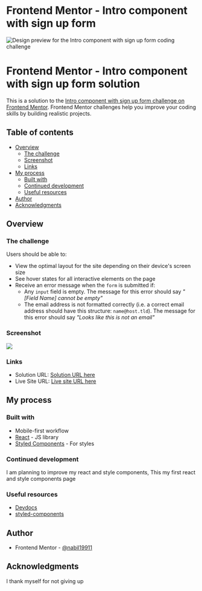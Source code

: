 # Frontend Mentor - Intro component with sign up form

![Design preview for the Intro component with sign up form coding challenge](..\assert\design\desktop-preview.jpg)

# Frontend Mentor - Intro component with sign up form solution

This is a solution to the [Intro component with sign up form challenge on Frontend Mentor](https://www.frontendmentor.io/challenges/intro-component-with-signup-form-5cf91bd49edda32581d28fd1). Frontend Mentor challenges help you improve your coding skills by building realistic projects.

## Table of contents

- [Overview](#overview)
  - [The challenge](#the-challenge)
  - [Screenshot](#screenshot)
  - [Links](#links)
- [My process](#my-process)
  - [Built with](#built-with)
  - [Continued development](#continued-development)
  - [Useful resources](#useful-resources)
- [Author](#author)
- [Acknowledgments](#acknowledgments)

## Overview

### The challenge

Users should be able to:

- View the optimal layout for the site depending on their device's screen size
- See hover states for all interactive elements on the page
- Receive an error message when the `form` is submitted if:
  - Any `input` field is empty. The message for this error should say _"[Field Name] cannot be empty"_
  - The email address is not formatted correctly (i.e. a correct email address should have this structure: `name@host.tld`). The message for this error should say _"Looks like this is not an email"_

### Screenshot

![](..\assert\solution\solution.png)

### Links

- Solution URL: [Solution URL here](https://github.com/Nabil19911/Frontend-Ment-Intro-component-with-sign-up-form)
- Live Site URL: [Live site URL here](https://your-live-site-url.com)

## My process

### Built with

- Mobile-first workflow
- [React](https://reactjs.org/) - JS library
- [Styled Components](https://styled-components.com/) - For styles

### Continued development

I am planning to improve my react and style components, This my first react and style components page

### Useful resources

- [Devdocs](https://www.devdocs.io)
- [styled-components](https://www.styled-components.com)

## Author

- Frontend Mentor - [@nabil19911](https://www.frontendmentor.io/profile/@nabil19911)

## Acknowledgments

I thank myself for not giving up
